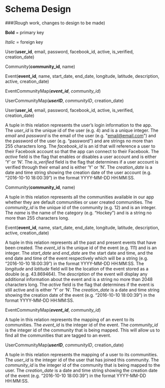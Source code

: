# Schema Design 
###(Rough work, changes to design to be made)

**Bold** = primary key

_Italic_ = foreign key

User(**user_id**, email, password, facebook_id, active, is_verified, creation_date)

Community(**community_id**, name)

Event(**event_id**, name, start_date,  end_date, longitude, latitude, description, active, creation_date)

EventCommunityMap(**_event_id_**, _community_id_)

UserCommunityMap(**_userID_**, _communityID_, creation_date)


User(**user_id**, email, password, facebook_id, active, is_verified, creation_date)

A tuple in this relation represents the user’s login information to the app. The _user_id_ is the unique id of the user (e.g. 4) and is a unique integer. The _email_ and _password_ is the email of the user (e.g. "email@email.com") and the password of the user (e.g. “password”) and are strings no more than 255 characters long. The _facebook_id_ is an id that will reference a user to their Facebook account so that the app can connect to their Facebook. The _active_ field is the flag that enables or disables a user account and is either ‘Y’ or ‘N’. The _is_verified_ field is the flag that determines if a user account is verified through their email and is either ‘Y’ or ‘N’. The _creation_date_ is a date and time string showing the creation date of the user account (e.g. “2016-10-10 18:00:39”) in the format YYYY-MM-DD HH:MM:SS.

Community(**community_id**, name)

A tuple in this relation represents all the communities available in our app whether they are default communities or user created communities. The _community_id_ is the unique id of the community (e.g. 12) and is an integer. The _name_ is the name of the category (e.g. “Hockey”) and is a string no more than 255 characters long.

Event(**event_id**, name, start_date,  end_date, longitude, latitude, description, active, creation_date)

A tuple in this relation represents all the past and present events that have been created. The _event_id_ is the unique id of the event (e.g. 111) and is an integer. The _start_date_ and _end_date_ are the start date and time, and the end date and time of the event respectively which will be a string (e.g. “2016-10-10 18:00:39”) in the format YYYY-MM-DD HH:MM:SS. The _longitude_ and _latitude_ field will be the location of the event stored as a double (e.g. 43.869464). The _description_ of the event will display any additional information about the event and is a string no more than 2048 characters long. The _active_ field is the flag that determines if the event is still active and is either ‘Y’ or ‘N’. The _creation_date_ is a date and time string showing the creation date of the event (e.g. “2016-10-10 18:00:39”) in the format YYYY-MM-DD HH:MM:SS.

EventCommunityMap(**_event_id_**, _community_id_)

A tuple in this relation represents the mapping of an event to its communities. The _event_id_ is the integer id of the event. The _community_id_ is the integer id of the community that is being mapped. This will allow us to find all the communities that are tagged to an event.


UserCommunityMap(**_userID_**, _communityID_, creation_date)

A tuple in this relation represents the mapping of a user to its communities. The _user_id_ is the integer id of the user that has joined this community. The _community_id_ is the integer id of the community that is being mapped to the user. The _creation_date_ is a date and time string showing the creation date of the event (e.g. “2016-10-10 18:00:39”) in the format YYYY-MM-DD HH:MM:SS.
